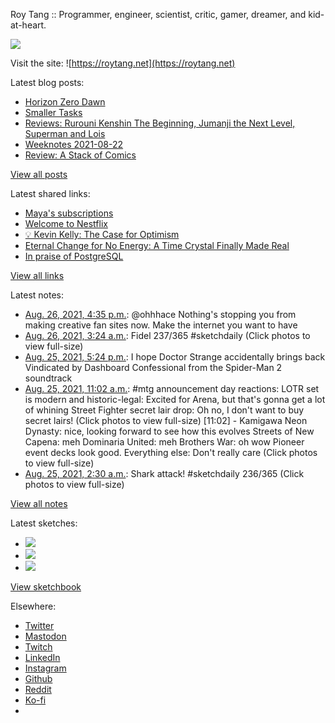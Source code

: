 Roy Tang :: Programmer, engineer, scientist, critic, gamer, dreamer, and kid-at-heart.

![](https://roytang.net/static/img/profile.jpg)

Visit the site: ![https://roytang.net](https://roytang.net)

Latest blog posts:

- [Horizon Zero Dawn](https://roytang.net/2021/08/horizon-zero-dawn/)
- [Smaller Tasks](https://roytang.net/2021/08/smaller-tasks/)
- [Reviews: Rurouni Kenshin The Beginning, Jumanji the Next Level, Superman and Lois](https://roytang.net/2021/08/rktb-jtnl-sl/)
- [Weeknotes 2021-08-22](https://roytang.net/2021/08/weeknotes-2021-08-22/)
- [Review: A Stack of Comics](https://roytang.net/2021/08/stack-of-comics/)

[View all posts](https://roytang.net/blog)

Latest shared links:

- [Maya&#x27;s subscriptions](https://roytang.net/2021/08/mayas-subscriptions/)
- [Welcome to Nestflix](https://roytang.net/2021/08/welcome-to-nestflix/)
- [💡 Kevin Kelly: The Case for Optimism](https://roytang.net/2021/08/kevin-kelly-the-case-for-optimism/)
- [Eternal Change for No Energy: A Time Crystal Finally Made Real](https://roytang.net/2021/08/eternal-change-for-no-energy-a-time-crystal-finally-made-real/)
- [In praise of PostgreSQL](https://roytang.net/2021/08/in-praise-of-postgresql/)

[View all links](https://roytang.net/links)

Latest notes:

- [Aug. 26, 2021, 4:35 p.m.](https://roytang.net/2021/08/1430811049243021318/): @ohhhace Nothing&#x27;s stopping you from making creative fan sites now. Make the internet you want to have
- [Aug. 26, 2021, 3:24 a.m.](https://roytang.net/2021/08/1430612081183580161/): Fidel 237/365 #sketchdaily (Click photos to view full-size)
- [Aug. 25, 2021, 5:24 p.m.](https://roytang.net/2021/08/1430461157303750656/): I hope Doctor Strange accidentally brings back Vindicated by Dashboard Confessional from the Spider-Man 2 soundtrack
- [Aug. 25, 2021, 11:02 a.m.](https://roytang.net/2021/08/1430364888648413185/): #mtg announcement day reactions: LOTR set is modern and historic-legal: Excited for Arena, but that&#x27;s gonna get a lot of whining Street Fighter secret lair drop: Oh no, I don&#x27;t want to buy secret lairs! (Click photos to view full-size) [11:02] - Kamigawa Neon Dynasty: nice, looking forward to see how this evolves Streets of New Capena: meh Dominaria United: meh Brothers War: oh wow Pioneer event decks look good. Everything else: Don&#x27;t really care (Click photos to view full-size)
- [Aug. 25, 2021, 2:30 a.m.](https://roytang.net/2021/08/1430236159586619395/): Shark attack! #sketchdaily 236/365 (Click photos to view full-size)

[View all notes](https://roytang.net/notes)

Latest sketches:


- ![](https://roytang.net/media/cache/84/7f/847f23b30b2c619de3a7f3dd550aa5ed.jpg)
- ![](https://roytang.net/media/cache/89/81/898143a391e54f6a311db37e3910ede4.jpg)
- ![](https://roytang.net/media/cache/65/13/6513ac64d5eb4f53626cb4f1c86beecd.jpg)

[View sketchbook](https://roytang.net/albums/sketchbook)


Elsewhere:

- [Twitter](https://twitter.com/roytang)
- [Mastodon](https://mastodon.technology/@roytang)
- [Twitch](https://twitch.tv/twitchyroy)
- [LinkedIn](https://www.linkedin.com/in/roytang)
- [Instagram](https://instagram.com/roytang0400)
- [Github](https://github.com/roytang)
- [Reddit](https://reddit.com/u/hungryroy)
- [Ko-fi](https://ko-fi.com/roytang)
- [](mailto:hello@roytang.net)